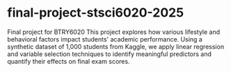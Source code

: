 # final-project-stsci6020-2025
Final project for BTRY6020
This project explores how various lifestyle and behavioral factors impact students' academic performance. Using a synthetic dataset of 1,000 students from Kaggle, we apply linear regression and variable selection techniques to identify meaningful predictors and quantify their effects on final exam scores.
